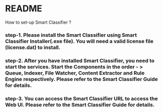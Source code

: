 # README #

How to set-up Smart Classifier ?

### step-1. Please install the Smart Classifier using Smart Classifier Installer(.exe file). You will need a valid license file (license.dat) to install.

### step-2. After you have installed Smart Classifier, you need to start the services. Start the Components in the order - > Queue, Indexer, File Watcher, Content Extractor and Rule Engine respectively. Please refer to the Smart Classifier Guide for details.

### step-3. You can access the Smart Classifier URL to access the Web UI. Please refer to the Smart Classifier Guide for details.
